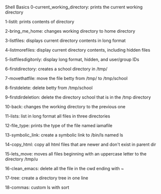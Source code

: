 Shell Basics
0-current_working_directory: prints the current working directory

1-listit: prints contents of directory

2-bring_me_home: changes working directory to home directory

3-listfiles: displays current directory contents in long format

4-listmorefiles: display current directory contents, including hidden files

5-listfilesdigitonly: display long format, hidden, and user/group IDs

6-firstdirectory: creates a school directory in /tmp/

7-movethatfile: move the file betty from /tmp/ to /tmp/school

8-firstdelete: delete betty from /tmp/school

9-firstdirdeletion: delete the directory school that is in the /tmp directory

10-back: changes the working directory to the previous one

11-lists: list in long format all files in three directories

12-file_type: prints the type of the file named iamafile

13-symbolic_link: create a symbolic link to /bin/ls named ls

14-copy_html: copy all html files that are newer and don't exist in parent dir

15-lets_move: moves all files beginning with an uppercase letter to the directory /tmp/u

16-clean_emacs: delete all the file in the cwd ending with ~

17-tree: create a directory tree in one line

18-commas: custom ls with sort
